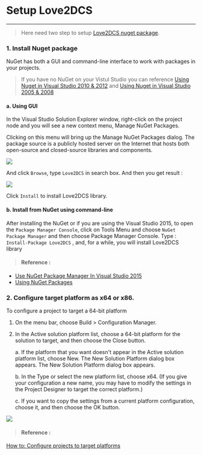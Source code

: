 # Setup Love2DCS
---

> Here need two step to setup [Love2DCS nuget package](https://www.nuget.org/packages/Love2DCS/).

### 1. Install Nuget package

NuGet has both a GUI and command-line interface to work with packages in your projects.

> If you have no NuGet on your Vistul Studio you can reference [Using Nuget in Visual Studio 2010 & 2012](https://github.com/paypal/sdk-core-dotnet/wiki/Using-Nuget-in-Visual-Studio-2010-&-2012) and [Using Nuget in Visual Studio 2005 & 2008](https://github.com/paypal/sdk-core-dotnet/wiki/Using-Nuget-in-Visual-Studio-2005-&-2008)

#### a. Using GUI

In the Visual Studio Solution Explorer window, right-click on the project node and you will see a new context menu, Manage NuGet Packages.

Clicking on this menu will bring up the Manage NuGet Packages dialog. The package source is a publicly hosted server on the Internet that hosts both open-source and closed-source libraries and components.

![](/img/01-002-right-click-project.png)

And click `Browse`, type `Love2DCS` in search box. And then you get result :

![](/img/01-003-search-result.png)

Click `Install` to install Love2DCS library.

#### b. Install from NuGet using command-line

After installing the NuGet or if you are using the Visual Studio 2015, to open the `Package Manager Console`, click on Tools Menu and choose `NuGet Package Manager` and then choose Package Manager Console.
Type : `Install-Package Love2DCS` , and, for a while, you will install Love2DCS library

>  #### Reference :
   * [Use NuGet Package Manager In Visual Studio 2015](http://www.c-sharpcorner.com/UploadFile/8a67c0/use-nuget-package-manager-in-visual-studio-2015/)
   * [Using NuGet Packages](http://www.developerfusion.com/article/131917/using-nuget-packages/)

### 2. Configure target platform as x64 or x86.

To configure a project to target a 64-bit platform

1. On the menu bar, choose Build > Configuration Manager.
2. In the Active solution platform list, choose a 64-bit platform for the solution to target, and then choose the Close button.

    a. If the platform that you want doesn't appear in the Active solution platform list, choose New. The New Solution Platform dialog box appears. The New Solution Platform dialog box appears.

    b. In the Type or select the new platform list, choose x64. (If you give your configuration a new name, you may have to modify the settings in the Project Designer to target the correct platform.)

    c. If you want to copy the settings from a current platform configuration, choose it, and then choose the OK button.

![](/img/01-004-config-platform.png)

> #### Reference :
  [How to: Configure projects to target platforms](https://docs.microsoft.com/en-us/visualstudio/ide/how-to-configure-projects-to-target-platforms?view=vs-2017)


